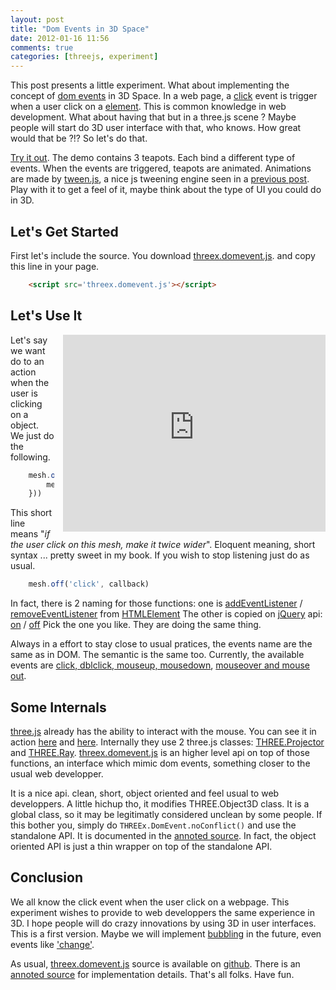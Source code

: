 ```yaml
---
layout: post
title: "Dom Events in 3D Space"
date: 2012-01-16 11:56
comments: true
categories: [threejs, experiment]
---
```


This post presents a little experiment.
What about implementing the concept of
[dom events](http://www.w3.org/TR/DOM-Level-2-Events/events.html)
in 3D Space.
In a web page, a
[click](http://www.quirksmode.org/dom/events/click.html)
event is trigger when a user click on a
[element](http://en.wikipedia.org/wiki/HTML_element).
This is common knowledge in web development.
What about having that but in a three.js scene ?
Maybe people will start do 3D user interface with that, who knows.
How great would that be ?!?
So let's do that.

[Try it out](http://jeromeetienne.github.com/threex/examples/threex.domevent/).
The demo contains 3 teapots.
Each bind a different type of events.
When the events are triggered, teapots are animated.
Animations are made by [tween.js](https://github.com/sole/tween.js/), a nice js tweening engine
seen in a [previous post](/blog/2011/08/17/tweenjs-for-smooth-animation/).
Play with it to get a feel of it, maybe think about the type of UI you could do in 3D.

## Let's Get Started

First let's include the source.
You download [threex.domevent.js](https://github.com/jeromeetienne/threex/blob/master/threex.domevent.js).
and copy this line in your page.

```html
	<script src='threex.domevent.js'></script>
```

<!-- more -->

## Let's Use It

<iframe src="http://jeromeetienne.github.com/threex/examples/threex.domevent"
	webkitallowfullscreen mozallowfullscreen allowfullscreen 
	width="420" height="315" frameborder="0" style="float: right; margin-left: 1em;">
</iframe>

Let's say we want do to an action when the user is clicking on a object.
We just do the following.

```javascript
    mesh.on('click', function()({
        mesh.scale.x *= 2;
    }))
```

This short line means "*if the user click on this mesh, make it twice wider*".
Eloquent meaning, short syntax ... pretty sweet in my book.
If you wish to stop listening just do as usual.

```javascript
	mesh.off('click', callback)
```

In fact, there is 2 naming for those functions:
one is
[addEventListener](https://developer.mozilla.org/en/DOM/element.addEventListener)
/
[removeEventListener](https://developer.mozilla.org/en/DOM/element.removeEventListener)
from
[HTMLElement](http://www.whatwg.org/specs/web-apps/current-work/multipage/semantics.html)
The other is copied on
[jQuery](http://jquery.com/) api:
[on](http://api.jquery.com/on/)
/
[off](http://api.jquery.com/off/)
Pick the one you like. They are doing the same thing.

Always in a effort to stay close to usual pratices, the events name are the same as in DOM.
The semantic is the same too.
Currently, the available events are
[click, dblclick, mouseup, mousedown](http://www.quirksmode.org/dom/events/click.html),
[mouseover and mouse out](http://www.quirksmode.org/dom/events/mouseover.html).

## Some Internals

[three.js](https://github.com/mrdoob/three.js/)
already has the ability to interact with the mouse.
You can see it in action
[here](http://mrdoob.github.com/three.js/examples/webgl_interactive_cubes.html)
and
[here](http://mrdoob.github.com/three.js/examples/webgl_interactive_voxelpainter.html).
Internally they use 2 three.js classes:
[THREE.Projector](https://github.com/mrdoob/three.js/blob/master/src/core/Projector.js)
and
[THREE.Ray](https://github.com/mrdoob/three.js/blob/master/src/core/Ray.js).
[threex.domevent.js](https://github.com/jeromeetienne/threex/blob/master/threex.domevent.js)
is an higher level api on top of those functions,
an interface which mimic dom events,
something closer to the usual web developper.

It is a nice api. clean, short, object oriented and feel usual to web developpers.
A little hichup tho, it modifies THREE.Object3D class.
It is a global class, so it may be legitimatly considered unclean by some people.
If this bother you, simply do ```THREEx.DomEvent.noConflict()``` and use the
standalone API. It is documented in the
[annoted source](http://jeromeetienne.github.com/threex/docs/threex.domevent.html).
In fact, the object oriented API is just a thin wrapper
on top of the standalone API.
  
## Conclusion

We all know the click event when the user click on a webpage.
This experiment wishes to provide to web developpers the same experience in 3D.
I hope people will do crazy innovations by using 3D in user interfaces.
This is a first version. Maybe we will implement
[bubbling](http://www.quirksmode.org/js/events_order.html)
in the future, even events like
['change'](http://www.quirksmode.org/dom/events/change.html).

As usual, [threex.domevent.js](https://github.com/jeromeetienne/threex/blob/master/threex.domevent.js)
source is available on
[github](https://github.com/jeromeetienne/threex/blob/master/threex.domevent.js).
There is an
[annoted source](http://jeromeetienne.github.com/threex/docs/threex.domevent.html)
for implementation details.
That's all folks. Have fun.